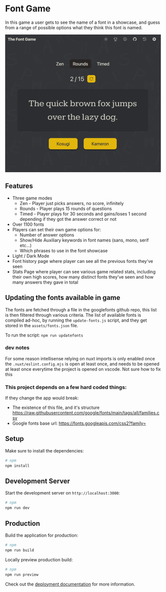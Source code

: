 # Font Game
In this game a user gets to see the name of a font in a showcase, and guess from a range of possible options what they think this font is named.

![alt text](assets/github_demo.png)

## Features
- Three game modes
  - Zen - Player just picks answers, no score, infinitely
  - Rounds - Player plays 15 rounds of questions
  - Timed - Player plays for 30 seconds and gains/loses 1 second depending if they got the answer correct or not
- Over 1100 fonts
- Players can set their own game options for:
  - Number of answer options
  - Show/Hide Auxiliary keywords in font names (sans, mono, serif etc...)
  - Which phrases to use in the font showcase
- Light / Dark Mode
- Font history page where player can see all the previous fonts they've seen
- Stats Page where player can see various game related stats, including their own high scores, how many distinct fonts they've seen and how many answers they gave in total

## Updating the fonts available in game

The fonts are fetched through a file in the googlefonts github repo, this list is then filtered through various criteria.
The list of available fonts is compiled ad-hoc, by running the `update-fonts.js` script, and they get stored in the `assets/fonts.json` file.

To run the script: `npm run updatefonts`


### dev notes

For some reason intellisense relying on nuxt imports is only enabled once the `.nuxt/eslint.config.mjs` is open at least once, and needs to be opened at least once everytime the project is opened on vscode. Not sure how to fix this


### This project depends on a few hard coded things:

If they change the app would break:

- The existence of this file, and it's structure https://raw.githubusercontent.com/google/fonts/main/tags/all/families.csv
- Google fonts base url: https://fonts.googleapis.com/css2?family=

## Setup

Make sure to install the dependencies:

```bash
# npm
npm install

```

## Development Server

Start the development server on `http://localhost:3000`:

```bash
# npm
npm run dev

```

## Production

Build the application for production:

```bash
# npm
npm run build
```

Locally preview production build:

```bash
# npm
npm run preview
```

Check out the [deployment documentation](https://nuxt.com/docs/getting-started/deployment) for more information.
